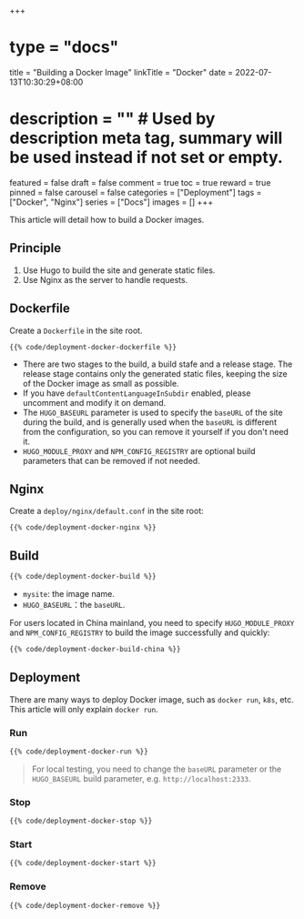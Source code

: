 +++
# type = "docs"
title = "Building a Docker Image"
linkTitle = "Docker"
date = 2022-07-13T10:30:29+08:00
# description = "" # Used by description meta tag, summary will be used instead if not set or empty.
featured = false
draft = false
comment = true
toc = true
reward = true
pinned = false
carousel = false
categories = ["Deployment"]
tags = ["Docker", "Nginx"]
series = ["Docs"]
images = []
+++

This article will detail how to build a Docker images.

<!--more-->

## Principle

1. Use Hugo to build the site and generate static files.
1. Use Nginx as the server to handle requests.

## Dockerfile

Create a `Dockerfile` in the site root.

```docker {title="Dockerfile"}
{{% code/deployment-docker-dockerfile %}}
```

- There are two stages to the build, a build stafe and a release stage. The release stage contains only the generated static files, keeping the size of the Docker image as small as possible.
- If you have `defaultContentLanguageInSubdir` enabled, please uncomment and modify it on demand.
- The `HUGO_BASEURL` parameter is used to specify the `baseURL` of the site during the build, and is generally used when the `baseURL` is different from the configuration, so you can remove it yourself if you don't need it.
- `HUGO_MODULE_PROXY` and `NPM_CONFIG_REGISTRY` are optional build parameters that can be removed if not needed.

## Nginx

Create a `deploy/nginx/default.conf` in the site root:

```nginx {title="deploy/nginx/default.conf"}
{{% code/deployment-docker-nginx %}}
```

## Build

```bash
{{% code/deployment-docker-build %}}
```

- `mysite`: the image name.
- `HUGO_BASEURL`：the `baseURL`.

For users located in China mainland, you need to specify `HUGO_MODULE_PROXY` and `NPM_CONFIG_REGISTRY` to build the image successfully and quickly:

```bash
{{% code/deployment-docker-build-china %}}
```

## Deployment

There are many ways to deploy Docker image, such as `docker run`, `k8s`, etc. This article will only explain `docker run`.

### Run

```bash
{{% code/deployment-docker-run %}}
```

> For local testing, you need to change the `baseURL` parameter or the `HUGO_BASEURL` build parameter, e.g. `http://localhost:2333`.

### Stop

```bash
{{% code/deployment-docker-stop %}}
```

### Start

```bash
{{% code/deployment-docker-start %}}
```

### Remove

```bash
{{% code/deployment-docker-remove %}}
```
